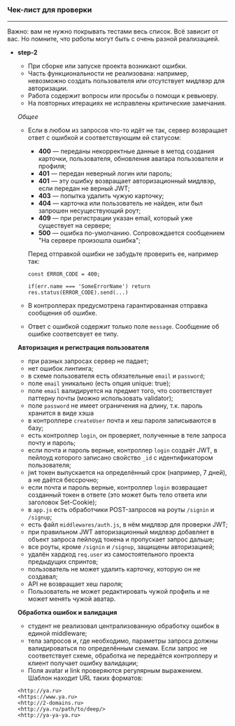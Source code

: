 ### Чек-лист для проверки

---

Важно: вам не нужно покрывать тестами весь список. Всё зависит от вас. Но помните, что р*а*боты могут быть с очень разной реализацией.

- **step-2**
    - При сборке или запуске проекта возникают ошибки.
    - Часть функциональности не реализована: например, невозможно создать пользователя или отсутствует мидлвэр для авторизации.
    - Работа содержит вопросы или просьбы о помощи к ревьюеру.
    - На повторных итерациях не исправлены критические замечания.
    
    *Общее*
    
    - Если в любом из запросов что-то идёт не так, сервер возвращает ответ с ошибкой и соответствующим ей статусом:
        - **400** — переданы некорректные данные в метод создания карточки, пользователя, обновления аватара пользователя и профиля;
        - **401** — передан неверный логин или пароль;
        - **401** — эту ошибку возвращает авторизационный мидлвэр, если передан не верный JWT;
        - **403** — попытка удалить чужую карточку;
        - **404** — карточка или пользователь не найден, или был запрошен несуществующий роут;
        - **409** — при регистрации указан email, который уже существует на сервере;
        - **500** — ошибка по-умолчанию. Сопровождается сообщением "На сервере произошла ошибка";
        
        Перед отправкой ошибки не забудьте проверить ее, например так:
        
        ```
        const ERROR_CODE = 400;
        
        if(err.name === 'SomeErrorName') return res.status(ERROR_CODE).send(...)
        
        ```
        
    - В контроллерах предусмотрена гарантированная отправка сообщения об ошибке.
    - Ответ с ошибкой содержит только поле `message`. Сообщение об ошибке соответсвует ее типу.
    
    **Авторизация и регистрация пользователя**
    
    - при разных запросах сервер не падает;
    - нет ошибок линтинга;
    - в схеме пользователя есть обязательные `email` и `password`;
    - поле `email` уникально (есть опция unique: true);
    - поле `email` валидируется на предмет того, что соответствует паттерну почты (можно использовать validator);
    - поле `password` не имеет ограничения на длину, т.к. пароль хранится в виде хэша
    - в контроллере `createUser` почта и хеш пароля записываются в базу;
    - есть контроллер `login`, он проверяет, полученные в теле запроса почту и пароль;
    - если почта и пароль верные, контроллер `login` создаёт JWT, в пейлоуд которого записано свойство `_id` с идентификатором пользователя;
    - jwt токен выпускается на определённый срок (например, 7 дней), а не даётся бессрочно;
    - если почта и пароль верные, контроллер `login` возвращает созданный токен в ответе (это может быть тело ответа или заголовок Set-Cookie);
    - в `app.js` есть обработчики POST-запросов на роуты `/signin` и `/signup`;
    - есть файл `middlewares/auth.js`, в нём мидлвэр для проверки JWT;
    - при правильном JWT авторизационный мидлвэр добавляет в объект запроса пейлоуд токена и пропускает запрос дальше;
    - все роуты, кроме `/signin` и `/signup`, защищены авторизацией;
    - удалён хардкод `req.user` из самостоятельного проекта предыдущих спринтов;
    - пользователь не может удалить карточку, которую он не создавал;
    - API не возвращает хеш пароля;
    - Пользователь не может редактировать чужой профиль и не может менять чужой аватар.
    
    **Обработка ошибок и валидация**
    
    - студент не реализовал централизованную обработку ошибок в единой middleware;
    - тела запросов и, где необходимо, параметры запроса должны валидироваться по определённым схемам. Если запрос не соответствует схеме, обработка не передаётся контроллеру и клиент получает ошибку валидации;
    - Поля avatar и link проверяются регулярным выражением. Шаблон находит URL таких форматов:
    
    ```
    <http://ya.ru>
    <https://www.ya.ru>
    <http://2-domains.ru>
    <http://ya.ru/path/to/deep/>
    <http://ya-ya-ya.ru>
    
    ```
